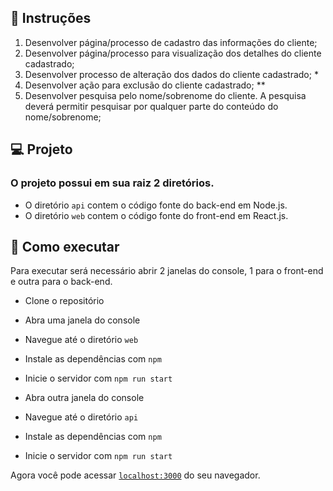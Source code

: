 ## 📄 Instruções

1. Desenvolver página/processo de cadastro das informações do cliente;
2. Desenvolver página/processo para visualização dos detalhes do cliente cadastrado;
3. Desenvolver processo de alteração dos dados do cliente cadastrado; *
4. Desenvolver ação para exclusão do cliente cadastrado; **
5. Desenvolver pesquisa pelo nome/sobrenome do cliente. A pesquisa deverá permitir pesquisar por qualquer parte do conteúdo do nome/sobrenome;

## 💻 Projeto

### O projeto possui em sua raiz 2 diretórios.

- O diretório `api` contem o código fonte do back-end em Node.js.
- O diretório `web` contem o código fonte do front-end em React.js.

## 🚀 Como executar

Para executar será necessário abrir 2 janelas do console, 1 para o front-end e outra para o back-end.

- Clone o repositório
- Abra uma janela do console
- Navegue até o diretório `web`
- Instale as dependências com `npm`
- Inicie o servidor com `npm run start`

- Abra outra janela do console
- Navegue até o diretório `api`
- Instale as dependências com `npm`
- Inicie o servidor com `npm run start`

Agora você pode acessar [`localhost:3000`](http://localhost:3000) do seu navegador.
